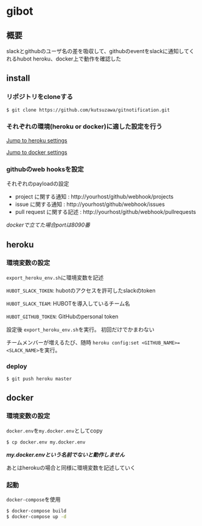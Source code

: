 # gibot
## 概要
slackとgithubのユーザ名の差を吸収して、githubのeventをslackに通知してくれるhubot
heroku、docker上で動作を確認した

## install

### リポジトリをcloneする
```bash
$ git clone https://github.com/kutsuzawa/gitnotification.git
```

### それぞれの環境(heroku or docker)に適した設定を行う
[Jump to heroku settings](https://github.com/kutsuzawa/gitnotification#heroku)

[Jump to docker settings](https://github.com/kutsuzawa/gitnotification#docker)


### githubのweb hooksを設定
それぞれのpayloadの設定
* project に関する通知 : http://yourhost/github/webhook/projects
* issue に関する通知 : http://yourhost/github/webhook/issues
* pull request に関する記述 : http://yourhost/github/webhook/pullrequests

*dockerで立てた場合portは8090番*


## heroku
### 環境変数の設定
`export_heroku_env.sh`に環境変数を記述

`HUBOT_SLACK_TOKEN`: hubotのアクセスを許可したslackのtoken

`HUBOT_SLACK_TEAM`: HUBOTを導入しているチーム名

`HUBOT_GITHUB_TOKEN`: GitHubのpersonal token

設定後 `export_heroku_env.sh`を実行。
初回だけでかまわない

チームメンバーが増えるたび、随時 `heroku config:set <GITHUB_NAME>=<SLACK_NAME>`を実行。

### deploy
```
$ git push heroku master
```

## docker
### 環境変数の設定
`docker.env`を`my.docker.env`としてcopy

```bash
$ cp docker.env my.docker.env
```

***my.docker.envという名前でないと動作しません***

あとはherokuの場合と同様に環境変数を記述していく

### 起動
`docker-compose`を使用

```bash
$ docker-compose build
$ docker-compose up -d
```

